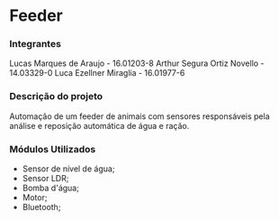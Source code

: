 # Feeder

### Integrantes
Lucas Marques de Araujo - 16.01203-8
Arthur Segura Ortiz Novello - 14.03329-0
Luca Ezellner Miraglia - 16.01977-6

### Descrição do projeto
 Automação de um feeder de animais com sensores responsáveis pela análise e reposição automática de água e ração.
### Módulos Utilizados
  - Sensor de nível de água;
  - Sensor LDR;
  - Bomba d'água;
  - Motor;
  - Bluetooth;
